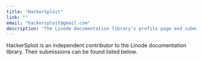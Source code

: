 ```yaml
---
title: "HackerSploit"
link: ""
email: "hackersploit@gmail.com"
description: "The Linode documentation library's profile page and submission listing for HackerSploit"
---
```


HackerSploit is an independent contributor to the Linode documentation library. Their submissions can be found listed below.